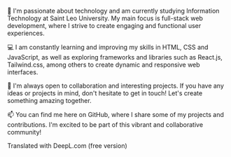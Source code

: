 👋 I'm passionate about technology and am currently studying Information Technology at Saint Leo University. My main focus is full-stack web development, where I strive to create engaging and functional user experiences.

💻 I am constantly learning and improving my skills in HTML, CSS and JavaScript, as well as exploring frameworks and libraries such as React.js, Tailwind.css, among others to create dynamic and responsive web interfaces. 

🌱 I'm always open to collaboration and interesting projects. If you have any ideas or projects in mind, don't hesitate to get in touch! Let's create something amazing together.

📫 You can find me here on GitHub, where I share some of my projects and contributions. I'm excited to be part of this vibrant and collaborative community!

Translated with DeepL.com (free version)

<!---
JoaoPeluzio/JoaoPeluzio is a ✨ special ✨ repository because its `README.md` (this file) appears on your GitHub profile.
You can click the Preview link to take a look at your changes.
--->
